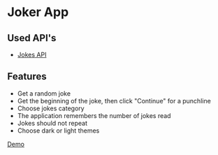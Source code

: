 # Joker App

## Used API's

- [Jokes API](https://www.boredapi.com/)

## Features

- Get a random joke
- Get the beginning of the joke, then click "Continue" for a punchline
- Choose jokes category
- The application remembers the number of jokes read
- Jokes should not repeat
- Choose dark or light themes

[Demo](https://alstep07.github.io/good-mood-app/)
